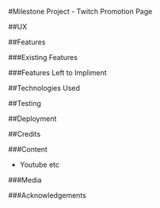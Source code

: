 #Milestone Project - Twitch Promotion Page 


##UX


##Features

###Existing Features

###Features Left to Impliment



##Technologies Used


##Testing


##Deployment


##Credits

###Content

- Youtube etc

###Media

###Acknowledgements 